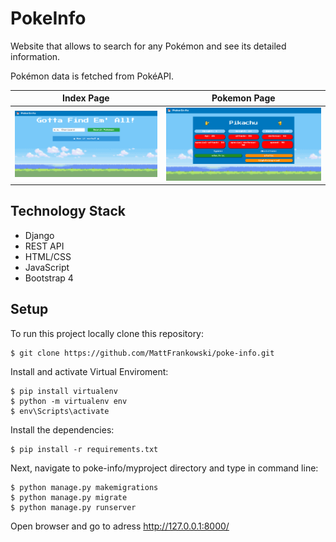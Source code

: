 # PokeInfo
Website that allows to search for any Pokémon and see its detailed information.

Pokémon data is fetched from PokéAPI.


|                     Index Page                     |                    Pokemon Page                    |
| -------------------------------------------------- | -------------------------------------------------- |
|        <img src="screenshots/index_page.png">      |        <img src="screenshots/pokemon_page.png">      |

## Technology Stack
* Django
* REST API
* HTML/CSS
* JavaScript
* Bootstrap 4

## Setup
To run this project locally clone this repository:
```
$ git clone https://github.com/MattFrankowski/poke-info.git
```

Install and activate Virtual Enviroment:
```
$ pip install virtualenv
$ python -m virtualenv env
$ env\Scripts\activate 
```

Install the dependencies:
```
$ pip install -r requirements.txt
```

Next, navigate to poke-info/myproject directory and type in command line:
```
$ python manage.py makemigrations
$ python manage.py migrate
$ python manage.py runserver
```
Open browser and go to adress http://127.0.0.1:8000/
